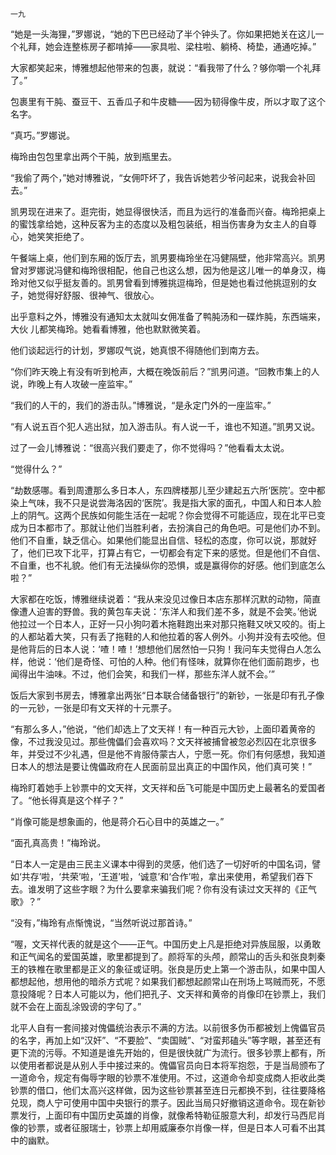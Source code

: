     一九 

   “她是一头海狸，”罗娜说，“她的下巴已经动了半个钟头了。你如果把她关在这儿一个礼拜，她会连整栋房子都啃掉——家具啦、梁柱啦、躺椅、椅垫，通通吃掉。”

   大家都笑起来，博雅想起他带来的包裹，就说：“看我带了什么？够你嚼一个礼拜了。”

   包裹里有干肫、蚕豆干、五香瓜子和牛皮糖——因为韧得像牛皮，所以才取了这个名字。

   “真巧。”罗娜说。

   梅玲由包包里拿出两个干肫，放到瓶里去。

   “我偷了两个，”她对博雅说，“女佣吓坏了，我告诉她若少爷问起来，说我会补回去。”

   凯男现在进来了。逛完街，她显得很快活，而且为远行的准备而兴奋。梅玲把桌上的蜜饯拿给她，这种反客为主的态度以及粗包装纸，相当伤害身为女主人的自尊心，她笑笑拒绝了。

   午餐端上桌，他们到东厢的饭厅去，凯男要梅玲坐在冯健隔壁，他非常高兴。凯男曾对罗娜说冯健和梅玲很相配，他自己也这么想，因为他是这儿唯一的单身汉，梅玲对他又似乎挺友善的。凯男曾看到博雅挑逗梅玲，但是她也看过他挑逗别的女子，她觉得好舒服、很神气、很放心。

   出乎意料之外，博雅没有通知太太就叫女佣准备了鸭肫汤和一碟炸肫，东西端来，大伙 儿都笑梅玲。她看看博雅，他也默默微笑着。

   他们谈起远行的计划，罗娜叹气说，她真恨不得随他们到南方去。

   “你们昨天晚上有没有听到枪声，大概在晚饭前后？”凯男问道。“回教市集上的人说，昨晚上有人攻破一座监牢。”

   “我们的人干的，我们的游击队。”博雅说，“是永定门外的一座监牢。”

   “有人说五百个犯人逃出狱，加入游击队。有人说一千，谁也不知道。”凯男又说。

   过了一会儿博雅说：“很高兴我们要走了，你不觉得吗？”他看看太太说。

   “觉得什么？”

   “劫数感哪。看到周遭那么多日本人，东四牌楼那儿至少建起五六所‘医院’。空中都染上气味，我不只是说尝海洛因的‘医院’。我是指大家的面孔，中国人和日本人脸上的阴气。这两个民族如何能生活在一起呢？你会觉得不可能适应，现在北平已变成为日本都市了。那就让他们当胜利者，去扮演自己的角色吧。可是他们办不到。他们不自重，缺乏信心。如果他们能显出自信、轻松的态度，你可以说，那就好了，他们已攻下北平，打算占有它，一切都会有定下来的感觉。但是他们不自信、不自重，也不礼貌。他们有无法操纵你的恐惧，或是赢得你的好感。他们到底怎么啦？”

   大家都在吃饭，博雅继续说着：“我从来没见过像日本店东那样沉默的动物，简直像遭人迫害的野兽。我的黄包车夫说：‘东洋人和我们差不多，就是不会笑。’他说他拉过一个日本人，正好一只小狗叼着木拖鞋跑出来对那只拖鞋又吠又咬的。街上的人都站着大笑，只有丢了拖鞋的人和他拉着的客人例外。小狗并没有去咬他。但是他背后的日本人说：‘喳！喳！’想想他们居然怕一只狗！我问车夫觉得白人怎么样，他说：‘他们是奇怪、可怕的人种。他们有怪味，就算你在他们面前跑步，也闻得出牛油味。不过，他们会笑，和我们一样，那些东洋人就不会。’”

   饭后大家到书房去，博雅拿出两张“日本联合储备银行”的新钞，一张是印有孔子像的一元钞，一张是印有文天祥的十元票子。

   “有那么多人，”他说，“他们却选上了文天祥！有一种百元大钞，上面印着黄帝的像，不过我没见过。那些傀儡们会喜欢吗？文天祥被捕曾被忽必烈囚在北京很多年，并受过不少礼遇，但是他不肯服侍蒙古人，宁愿一死。你们有何感想，我知道日本人的想法是要让傀儡政府在人民面前显出真正的中国作风，他们真可笑！”

   梅玲盯着她手上钞票中的文天祥，文天祥和岳飞可能是中国历史上最著名的爱国者了。“他长得真是这个样子？”

   “肖像可能是想象画的，他是蒋介石心目中的英雄之一。”

   “面孔真高贵！”梅玲说。

   “日本人一定是由三民主义课本中得到的灵感，他们选了一切好听的中国名词，譬如‘共存’啦，‘共荣’啦，‘王道’啦，‘诚意’和‘合作’啦，拿出来使用，希望我们吞下去。谁发明了这些字眼？为什么要拿来骗我们呢？你有没有读过文天祥的《正气歌》？”

   “没有，”梅玲有点惭愧说，“当然听说过那首诗。”

   “喔，文天祥代表的就是这个——正气。中国历史上凡是拒绝对异族屈服，以勇敢和正气闻名的爱国英雄，歌里都提到了。颜将军的头颅，颜常山的舌头和张良刺秦王的铁椎在歌里都是正义的象征或证明。张良是历史上第一个游击队，如果中国人都想起他，想用他的暗杀方式呢？如果我们都想起颜常山在刑场上骂贼而死，不愿意投降呢？日本人可能以为，他们把孔子、文天祥和黄帝的肖像印在钞票上，我们就不会在上面乱涂毁谤的字句了。”

   北平人自有一套间接对傀儡统治表示不满的方法。以前很多伪币都被划上傀儡官员的名字，再加上如“汉奸”、“不要脸”、“卖国贼”、“对蛮邦磕头”等字眼，甚至还有更下流的污辱。不知道是谁先开始的，但是很快就广为流行。很多钞票上都有，所以使用者都说是从别人手中接过来的。傀儡官员向日本将军抱怨，于是当局颁布了一道命令，规定有侮辱字眼的钞票不准使用。不过，这道命令却变成商人拒收此类钞票的借口，他们太高兴这样做，因为这些钞票甚至连日元都换不到，往往要降格兑现，商人宁可使用中国中央银行的票子。因此当局只好撤销这道命令。现在新钞票发行，上面印有中国历史英雄的肖像，就像希特勒征服意大利，却发行马西尼肖像的钞票，或者征服瑞士，钞票上却用威廉泰尔肖像一样，但是日本人可看不出其中的幽默。

